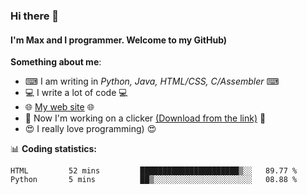 ### Hi there 👋
#### I'm Max and I programmer. Welcome to my GitHub)

**Something about me**:
- ⌨ I am writing in _Python, Java, HTML/CSS, C/Assembler_ ⌨
- 💻 I write a lot of code 💻
- 🌐 [My web site](https://merive.herokuapp.com/) 🌐
- 🔘 Now I'm working on a clicker [(Download from the link)](https://merive.herokuapp.com/press1mtimes) 🔘
- 😍 I really love programming) 😍

📊 **Coding statistics:**
<!--START_SECTION:waka-->
```text
HTML         52 mins         ██████████████████████▒░░   89.77 % 
Python       5 mins          ██▒░░░░░░░░░░░░░░░░░░░░░░   08.88 % 
```
<!--END_SECTION:waka-->
